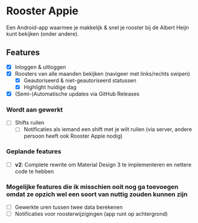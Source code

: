 # Rooster Appie

Een Android-app waarmee je makkelijk & snel je rooster bij de Albert Heijn kunt bekijken (onder andere).

## Features

- [x] Inloggen & uitloggen
- [x] Roosters van alle maanden bekijken (navigeer met links/rechts swipen)
    - [x] Geautoriseerd & niet-geautoriseerd statussen
    - [x] Highlight huidige dag
- [x] (Semi-)Automatische updates via GitHub Releases

### Wordt aan gewerkt

- [ ] Shifts ruilen
  - [ ] Notificaties als iemand een shift met je wilt ruilen (via server, 
  andere persoon heeft ook Rooster Appie nodig)

### Geplande features

- [ ] **v2**: Complete rewrite om Material Design 3 te implementeren en nettere code te hebben

### Mogelijke features die ik misschien ooit nog ga toevoegen omdat ze opzich wel een soort van nuttig zouden kunnen zijn

- [ ] Gewerkte uren tussen twee data berekenen
- [ ] Notificaties voor roosterwijzigingen (app runt op achtergrond)
